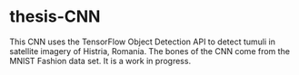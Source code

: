 # thesis-CNN


This CNN uses the TensorFlow Object Detection API to detect tumuli in satellite imagery of Histria, Romania. The bones of the CNN come from the MNIST Fashion data set. It is a work in progress.
